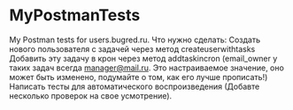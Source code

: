 # MyPostmanTests
My Postman tests for users.bugred.ru. Что нужно сделать:  Создать нового пользователя с задачей через метод createuserwithtasks Добавить эту задачу в крон через метод addtaskincron (email_owner у таких задач всегда manager@mail.ru. Это настраиваемое значение, оно может быть изменено, подумайте о том, как его лучше прописать!) Написать тесты для автоматического воспроизведения (Добавте несколько проверок на свое усмотрение).
